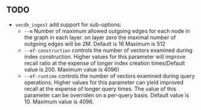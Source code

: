 ## TODO

- `vecdb_ingest` add support for sub-options:
    - `--m` Number of maximum allowed outgoing edges for each node in the graph in each layer. on layer zero the maximal
      number of outgoing edges will be 2M. Default is 16 Maximum is 512
    - `--ef-construction` controls the number of vectors examined during index construction. Higher values for this
      parameter will improve recall ratio at the expense of longer index creation times(Default value is 200. Maximum value is 4096)
    - `--ef-runtime` controls the number of vectors examined during query operations. Higher values for this parameter
      can yield improved recall at the expense of longer query times. The value of this parameter can be
      overriden on a per-query basis. Default value is 10. Maximum value is 4096.
